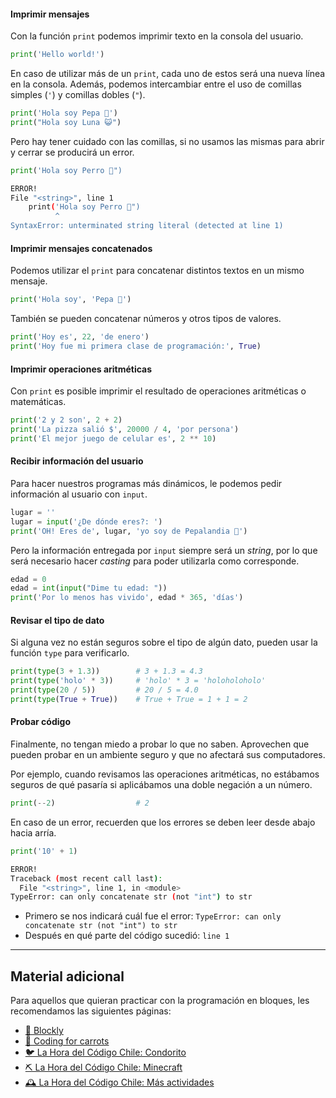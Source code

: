 #### Imprimir mensajes

Con la función `print` podemos imprimir texto en la consola del usuario.

```python
print('Hello world!')
```

En caso de utilizar más de un `print`, cada uno de estos será una nueva línea en la consola. Además, podemos intercambiar entre el uso de comillas simples (`'`) y comillas dobles (`"`).

```python
print('Hola soy Pepa 🐢')
print("Hola soy Luna 😺")
```

Pero hay tener cuidado con las comillas, si no usamos las mismas para abrir y cerrar se producirá un error.

```python
print('Hola soy Perro 🐶")
```
```bash
ERROR!
File "<string>", line 1
    print('Hola soy Perro 🐶")
          ^
SyntaxError: unterminated string literal (detected at line 1)
```

#### Imprimir mensajes concatenados

Podemos utilizar el `print` para concatenar distintos textos en un mismo mensaje.
```python
print('Hola soy', 'Pepa 🐢')
```

También se pueden concatenar números y otros tipos de valores.
```python
print('Hoy es', 22, 'de enero')
print('Hoy fue mi primera clase de programación:', True)
```

#### Imprimir operaciones aritméticas

Con `print` es posible imprimir el resultado de operaciones aritméticas o matemáticas.
```python
print('2 y 2 son', 2 + 2)
print('La pizza salió $', 20000 / 4, 'por persona')
print('El mejor juego de celular es', 2 ** 10)
```

#### Recibir información del usuario

Para hacer nuestros programas más dinámicos, le podemos pedir información al usuario con `input`.
```python
lugar = ''
lugar = input('¿De dónde eres?: ')
print('OH! Eres de', lugar, 'yo soy de Pepalandia 🚩')
```

Pero la información entregada por `input` siempre será un _string_, por lo que será necesario hacer _casting_ para poder utilizarla como corresponde.
```python
edad = 0
edad = int(input("Dime tu edad: "))
print('Por lo menos has vivido', edad * 365, 'días')
```

#### Revisar el tipo de dato

Si alguna vez no están seguros sobre el tipo de algún dato, pueden usar la función `type` para verificarlo.
```python
print(type(3 + 1.3))        # 3 + 1.3 = 4.3
print(type('holo' * 3))     # 'holo' * 3 = 'holoholoholo'
print(type(20 / 5))         # 20 / 5 = 4.0
print(type(True + True))    # True + True = 1 + 1 = 2
```

#### Probar código

Finalmente, no tengan miedo a probar lo que no saben. Aprovechen que pueden probar en un ambiente seguro y que no afectará sus computadores.

Por ejemplo, cuando revisamos las operaciones aritméticas, no estábamos seguros de qué pasaría si aplicábamos una doble negación a un número.
```python
print(--2)                  # 2
```

En caso de un error, recuerden que los errores se deben leer desde abajo hacia arría.
```python
print('10' + 1)
```
```bash
ERROR!
Traceback (most recent call last):
  File "<string>", line 1, in <module>
TypeError: can only concatenate str (not "int") to str
```
* Primero se nos indicará cuál fue el error: `TypeError: can only concatenate str (not "int") to str`
* Después en qué parte del código sucedió: `line 1`



---

## Material adicional

Para aquellos que quieran practicar con la programación en bloques, les recomendamos las siguientes páginas:
* [🧩 Blockly](https://blockly.games/?lang=es)
* [🥕 Coding for carrots](https://www.google.com/doodles/celebrating-50-years-of-kids-coding?doodle=32615474&platform=2&domain_name=google.com&hl=es)
* [🐦 La Hora del Código Chile: Condorito](https://www.horadelcodigo.cl/condorito/v2/juego/level1.html)
* [⛏️ La Hora del Código Chile: Minecraft](https://studio.code.org/s/mc/lessons/1/levels/1?lang=es-MX)
* [🕰️ La Hora del Código Chile: Más actividades](https://horadelcodigo.cl/tutoriales/)